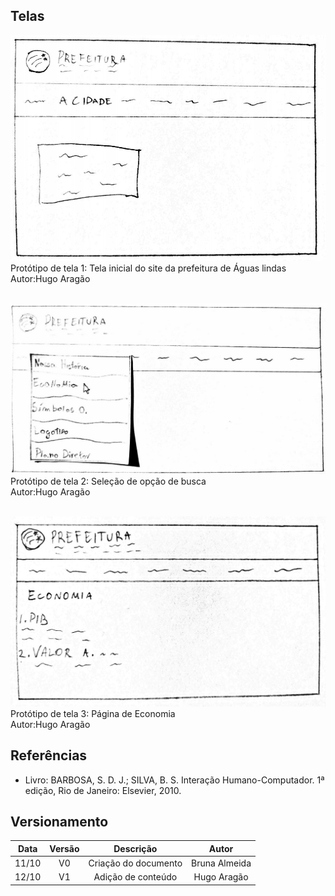 ## Telas

![Prototipo](../imagens/papel/tela1.jpg)<br>
Protótipo de tela 1: Tela inicial do site da prefeitura de Águas lindas<br>
Autor:Hugo Aragão<br>
<br>

![Prototipo](../imagens/papel/tela2.jpg)<br>
Protótipo de tela 2: Seleção de opção de busca<br>
Autor:Hugo Aragão<br>
<br>

![Prototipo](../imagens/papel/tela3.jpg)<br>
Protótipo de tela 3: Página de Economia<br>
Autor:Hugo Aragão

## Referências

- Livro: BARBOSA, S. D. J.; SILVA, B. S. Interação Humano-Computador. 1ª edição, Rio de Janeiro: Elsevier, 2010.

## Versionamento

| Data  | Versão |      Descrição       |     Autor     |
| :---: | :----: | :------------------: | :-----------: |
| 11/10 |   V0   | Criação do documento | Bruna Almeida |
| 12/10 |   V1   |  Adição de conteúdo  | Hugo Aragão   |
